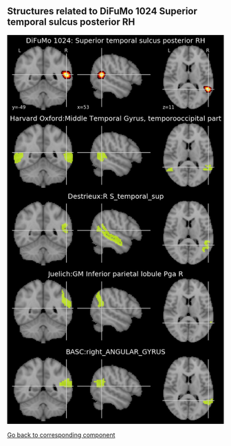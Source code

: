 


## Structures related to DiFuMo 1024 Superior temporal sulcus posterior RH

![259](259.jpg "Structures related to DiFuMo 1024 Superior temporal sulcus posterior RH")

[Go back to corresponding component](https://parietal-inria.github.io/DiFuMo/1024/html/259.html)